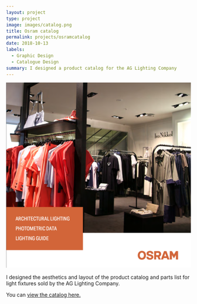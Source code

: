 ```yaml
---
layout: project
type: project
image: images/catalog.png
title: Osram catalog
permalink: projects/osramcatalog
date: 2018-10-13
labels:
  - Graphic Design
  - Catalogue Design
summary: I designed a product catalog for the AG Lighting Company
---
```

<img class="ui big image" src="../images/catalog.png">

I designed the aesthetics and layout of the product catalog and parts list for light fixtures sold by the AG Lighting Company.

You can <a href="../images/catalogue.pdf">view the catalog here.</a>
